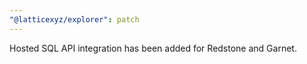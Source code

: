 ```yaml
---
"@latticexyz/explorer": patch
---
```


Hosted SQL API integration has been added for Redstone and Garnet.
